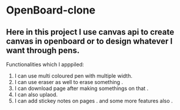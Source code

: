 # OpenBoard-clone

## Here in this project I use canvas api to create canvas in openboard or to design whatever I want through pens.

Functionalities which I apppiled:

1. I can use multi coloured pen with multiple width.
2. I can use eraser as well to erase something .
3. I can download page after making somethings on that .
4. I can also uplaod.
5. I can add stickey notes on pages .
and some more features also 
.
